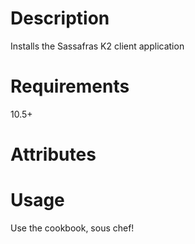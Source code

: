 Description
===========
Installs the Sassafras K2 client application

Requirements
============
10.5+

Attributes
==========

Usage
=====
Use the cookbook, sous chef!
